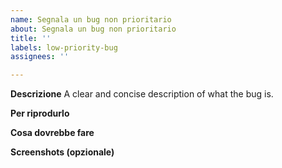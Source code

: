 ```yaml
---
name: Segnala un bug non prioritario
about: Segnala un bug non prioritario
title: ''
labels: low-priority-bug
assignees: ''

---
```


**Descrizione**
A clear and concise description of what the bug is.

**Per riprodurlo**

**Cosa dovrebbe fare**

**Screenshots (opzionale)**
